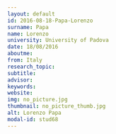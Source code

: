 ```yaml
---
layout: default 
id: 2016-08-18-Papa-Lorenzo
surname: Papa
name: Lorenzo
university: University of Padova
date: 18/08/2016
aboutme: 
from: Italy
research_topic: 
subtitle: 
advisor: 
keywords: 
website: 
img: no_picture.jpg
thumbnail: no_picture_thumb.jpg
alt: Lorenzo Papa
modal-id: stud68
---
```

